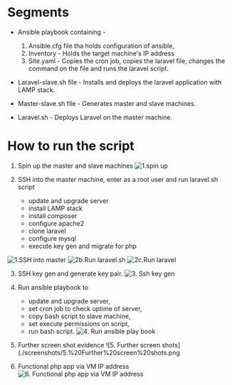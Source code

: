 

# Segments

* Ansible playbook containing - 
    1. Ansible.cfg file tha holds configuration of ansible,
    2. Inventory - Holds the target machine's IP address
    3. Site.yaml - Copies the cron job, copies the laravel file, changes the command on the file and runs the laravel script.

* Laravel-slave.sh file - Installs and deploys the laravel application with LAMP stack.

* Master-slave.sh file - Generates master and slave machines.

* Laravel.sh - Deploys Laravel on the master machine.




# How to run the script

1. Spin up the master and slave machines
![1.spin up](./screenshots/1.%20spin%20up%20master%20and%20slave%20machines.png)


2. SSH into the master machine, enter as a root user and run laravel.sh script
    - update and upgrade server
    - install LAMP stack
    - install composer
    - configure apache2
    - clone laravel
    - configure mysql
    - execute key gen and migrate for php

![1.SSH into master](./screenshots/2a.%20ssh%20into%20the%20master%20machine.png)
![2b.Run laravel.sh](./screenshots/2b.%20run%20laravel.sh.png)
![2c.Run laravel](./screenshots/2c.%20run%20laravel.png)


    


3. SSH key gen and generate key pair.
![3. Ssh key gen](./screenshots/3.%20ssh%20key%20gen%20and%20pair.png)

4. Run ansible playbook to
    - update and upgrade server,
    - set cron job to check uptime of server,
    - copy bash script to slave machine,
    - set execute permissions on script,
    - run bash script.
![4. Run ansible play book](./screenshots/4a.%20run%20ansible.png)

5. Further screen shot evidence
![5. Further screen shots](./screenshots/5.%20Further%20screen%20shots.png

6. Functional php app via VM IP address
![6. Functional php app via VM IP address](./screenshots/6.%20Functional%20php%20app%20via%20VM%20IP%20address.png)
